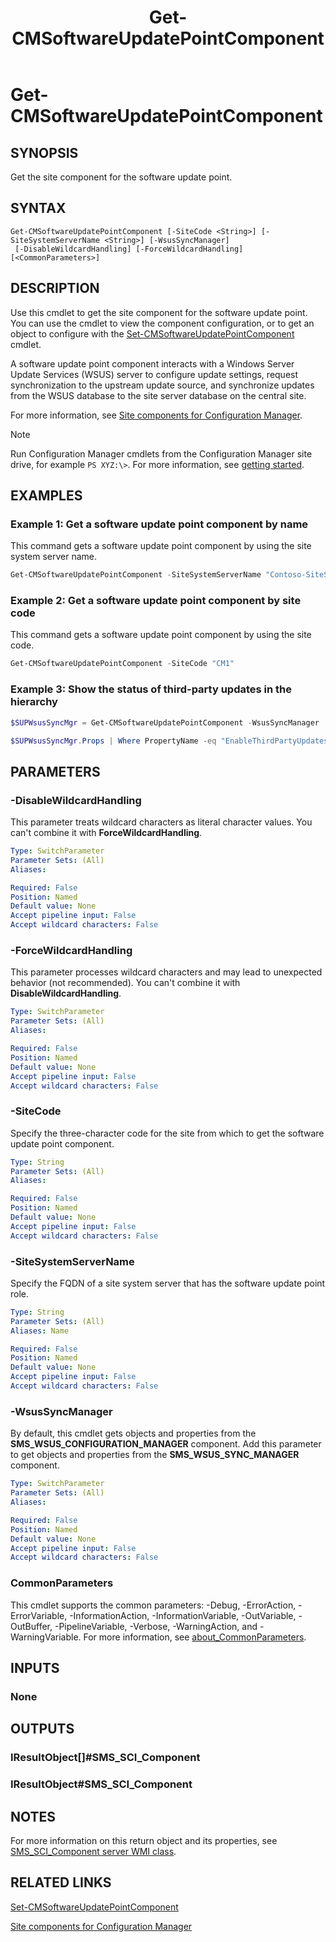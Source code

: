 ﻿---
external help file: AdminUI.PS.dll-Help.xml
Module Name: ConfigurationManager
ms.date: 12/15/2021
schema: 2.0.0
title: Get-CMSoftwareUpdatePointComponent
---

# Get-CMSoftwareUpdatePointComponent

## SYNOPSIS

Get the site component for the software update point.

## SYNTAX

```
Get-CMSoftwareUpdatePointComponent [-SiteCode <String>] [-SiteSystemServerName <String>] [-WsusSyncManager]
 [-DisableWildcardHandling] [-ForceWildcardHandling] [<CommonParameters>]
```

## DESCRIPTION

Use this cmdlet to get the site component for the software update point. You can use the cmdlet to view the component configuration, or to get an object to configure with the [Set-CMSoftwareUpdatePointComponent](Set-CMSoftwareUpdatePointComponent.md) cmdlet.

A software update point component interacts with a Windows Server Update Services (WSUS) server to configure update settings, request synchronization to the upstream update source, and synchronize updates from the WSUS database to the site server database on the central site.

For more information, see [Site components for Configuration Manager](/mem/configmgr/core/servers/deploy/configure/site-components).

> [!NOTE]
> Run Configuration Manager cmdlets from the Configuration Manager site drive, for example `PS XYZ:\>`. For more information, see [getting started](/powershell/sccm/overview).

## EXAMPLES

### Example 1: Get a software update point component by name

This command gets a software update point component by using the site system server name.

```powershell
Get-CMSoftwareUpdatePointComponent -SiteSystemServerName "Contoso-SiteSysSrv.Western.Contoso.com"
```

### Example 2: Get a software update point component by site code

This command gets a software update point component by using the site code.

```powershell
Get-CMSoftwareUpdatePointComponent -SiteCode "CM1"
```

### Example 3: Show the status of third-party updates in the hierarchy

```powershell
$SUPWsusSyncMgr = Get-CMSoftwareUpdatePointComponent -WsusSyncManager

$SUPWsusSyncMgr.Props | Where PropertyName -eq "EnableThirdPartyUpdates"
```

## PARAMETERS

### -DisableWildcardHandling

This parameter treats wildcard characters as literal character values. You can't combine it with **ForceWildcardHandling**.

```yaml
Type: SwitchParameter
Parameter Sets: (All)
Aliases:

Required: False
Position: Named
Default value: None
Accept pipeline input: False
Accept wildcard characters: False
```

### -ForceWildcardHandling

This parameter processes wildcard characters and may lead to unexpected behavior (not recommended). You can't combine it with **DisableWildcardHandling**.

```yaml
Type: SwitchParameter
Parameter Sets: (All)
Aliases:

Required: False
Position: Named
Default value: None
Accept pipeline input: False
Accept wildcard characters: False
```

### -SiteCode

Specify the three-character code for the site from which to get the software update point component.

```yaml
Type: String
Parameter Sets: (All)
Aliases:

Required: False
Position: Named
Default value: None
Accept pipeline input: False
Accept wildcard characters: False
```

### -SiteSystemServerName

Specify the FQDN of a site system server that has the software update point role.

```yaml
Type: String
Parameter Sets: (All)
Aliases: Name

Required: False
Position: Named
Default value: None
Accept pipeline input: False
Accept wildcard characters: False
```

### -WsusSyncManager

By default, this cmdlet gets objects and properties from the **SMS_WSUS_CONFIGURATION_MANAGER** component. Add this parameter to get objects and properties from the **SMS_WSUS_SYNC_MANAGER** component.

```yaml
Type: SwitchParameter
Parameter Sets: (All)
Aliases:

Required: False
Position: Named
Default value: None
Accept pipeline input: False
Accept wildcard characters: False
```

### CommonParameters
This cmdlet supports the common parameters: -Debug, -ErrorAction, -ErrorVariable, -InformationAction, -InformationVariable, -OutVariable, -OutBuffer, -PipelineVariable, -Verbose, -WarningAction, and -WarningVariable. For more information, see [about_CommonParameters](http://go.microsoft.com/fwlink/?LinkID=113216).

## INPUTS

### None

## OUTPUTS

### IResultObject[]#SMS_SCI_Component

### IResultObject#SMS_SCI_Component

## NOTES

For more information on this return object and its properties, see [SMS_SCI_Component server WMI class](/mem/configmgr/develop/reference/core/servers/configure/sms_sci_component-server-wmi-class).

## RELATED LINKS

[Set-CMSoftwareUpdatePointComponent](Set-CMSoftwareUpdatePointComponent.md)

[Site components for Configuration Manager](/mem/configmgr/core/servers/deploy/configure/site-components)
